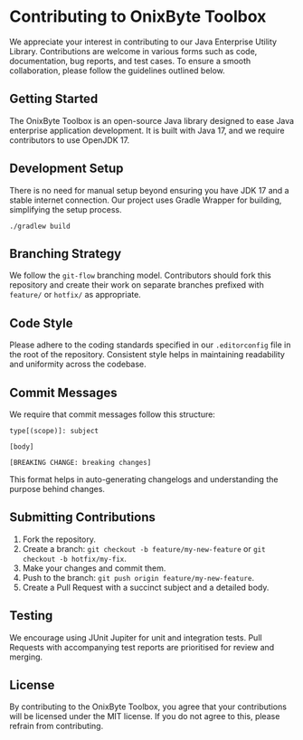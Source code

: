 # Contributing to OnixByte Toolbox

We appreciate your interest in contributing to our Java Enterprise Utility Library. Contributions
are welcome in various forms such as code, documentation, bug reports, and test cases. To ensure a
smooth collaboration, please follow the guidelines outlined below.

## Getting Started

The OnixByte Toolbox is an open-source Java library designed to ease Java enterprise
application development. It is built with Java 17, and we require contributors to use OpenJDK 17.

## Development Setup

There is no need for manual setup beyond ensuring you have JDK 17 and a stable internet connection.
Our project uses Gradle Wrapper for building, simplifying the setup process.

```shell
./gradlew build
```

## Branching Strategy

We follow the `git-flow` branching model. Contributors should fork this repository and create their
work on separate branches prefixed with `feature/` or `hotfix/` as appropriate.

## Code Style

Please adhere to the coding standards specified in our `.editorconfig` file in the root of
the repository. Consistent style helps in maintaining readability and uniformity across the codebase.

## Commit Messages

We require that commit messages follow this structure:

```text
type[(scope)]: subject

[body]

[BREAKING CHANGE: breaking changes]
```

This format helps in auto-generating changelogs and understanding the purpose behind changes.

## Submitting Contributions

1. Fork the repository.
2. Create a branch: `git checkout -b feature/my-new-feature` or `git checkout -b hotfix/my-fix`.
3. Make your changes and commit them.
4. Push to the branch: `git push origin feature/my-new-feature`.
5. Create a Pull Request with a succinct subject and a detailed body.

## Testing

We encourage using JUnit Jupiter for unit and integration tests. Pull Requests with accompanying
test reports are prioritised for review and merging.

## License

By contributing to the OnixByte Toolbox, you agree that your contributions will be licensed under the
MIT license. If you do not agree to this, please refrain from contributing.
